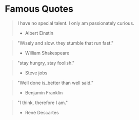 # Famous Quotes

> I have no special talent. I only am passionately curious.
>  - Albert Einstin

> "Wisely and slow. they stumble that run fast."
> - William Shakespeare

> "stay hungry, stay foolish."
> - Steve jobs

> "Well done is_better than well said."
> - Benjamin Franklin

> "I think, therefore I am."
> - René Descartes
